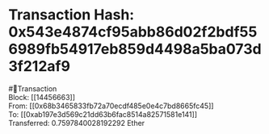 
Transaction Hash: 0x543e4874cf95abb86d02f2bdf556989fb54917eb859d4498a5ba073d3f212af9
====================================================================================
  
#💸Transaction  
Block: [[14456663]]  
From: [[0x68b3465833fb72a70ecdf485e0e4c7bd8665fc45]]  
To: [[0xab197e3d569c21dd63b6fac8514a82571581e141]]  
Transferred: 0.7597840028192292 Ether